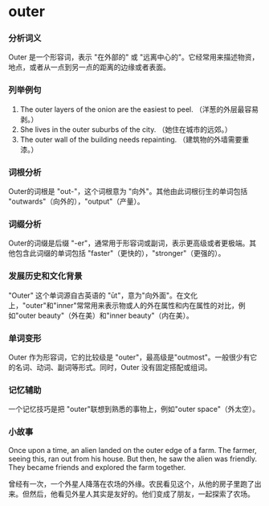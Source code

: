 # outer

### 分析词义

  

Outer 是一个形容词，表示 "在外部的" 或 "远离中心的"。它经常用来描述物资，地点，或者从一点到另一点的距离的边缘或者表面。

  

### 列举例句

  

1.  The outer layers of the onion are the easiest to peel. （洋葱的外层最容易剥。）
2.  She lives in the outer suburbs of the city. （她住在城市的远郊。）
3.  The outer wall of the building needs repainting. （建筑物的外墙需要重漆。）

  

### 词根分析

  

Outer的词根是 "out-"，这个词根意为 "向外"。其他由此词根衍生的单词包括 "outwards"（向外的），"output"（产量）。

  

### 词缀分析

  

Outer的词缀是后缀 "-er"，通常用于形容词或副词，表示更高级或者更极端。其他包含此词缀的单词包括 "faster"（更快的），"stronger"（更强的）。

  

### 发展历史和文化背景

  

"Outer" 这个单词源自古英语的 "ūt"，意为"向外面"。在文化上，"outer"和"inner"常常用来表示物或人的外在属性和内在属性的对比，例如"outer beauty"（外在美）和"inner beauty"（内在美）。

  

### 单词变形

  

Outer 作为形容词，它的比较级是 "outer"，最高级是"outmost"。一般很少有它的名词、动词、副词等形式。同时，Outer 没有固定搭配或组词。

  

### 记忆辅助

  

一个记忆技巧是把 "outer"联想到熟悉的事物上，例如"outer space"（外太空）。

  

### 小故事

  

Once upon a time, an alien landed on the outer edge of a farm. The farmer, seeing this, ran out from his house. But then, he saw the alien was friendly. They became friends and explored the farm together.

  

曾经有一次，一个外星人降落在农场的外缘。农民看见这个，从他的房子里跑了出来。但然后，他看见外星人其实是友好的。他们变成了朋友，一起探索了农场。
